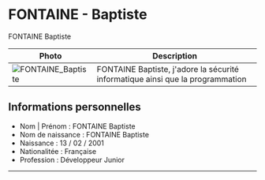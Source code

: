 # FONTAINE - Baptiste
FONTAINE Baptiste

| Photo | Description |
| ------------- | ------------- |
| ![FONTAINE_Baptiste](https://www.tombreton.com/wp-content/uploads/2015/05/pixabay.com_banque-dimages-gratuites_tombreton.jpg) | FONTAINE Baptiste, j'adore la sécurité informatique ainsi que la programmation  |

## Informations personnelles

* Nom | Prénom : FONTAINE Baptiste
* Nom de naissance : FONTAINE Baptiste
* Naissance : 13 / 02 / 2001
* Nationalitée : Française
* Profession : Développeur Junior

----------------------------------
